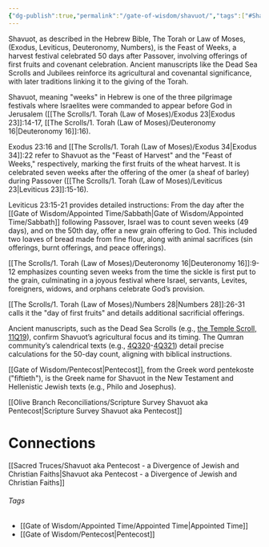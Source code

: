 ```yaml
---
{"dg-publish":true,"permalink":"/gate-of-wisdom/shavuot/","tags":["#Shavuot","#Pentecost","#GateWisdom","#Torah","#passover","#FirstFruits","#Leviticus","#Exodus23","#Leviticus23","#Deuteronomy16","#Numbers28","#Seven"]}
---
```



Shavuot, as described in the Hebrew Bible, The Torah or Law of Moses, (Exodus, Leviticus, Deuteronomy, Numbers), is the Feast of Weeks, a harvest festival celebrated 50 days after Passover, involving offerings of first fruits and covenant celebration. Ancient manuscripts like the Dead Sea Scrolls and Jubilees reinforce its agricultural and covenantal significance, with later traditions linking it to the giving of the Torah.

Shavuot, meaning "weeks" in Hebrew is one of the three pilgrimage festivals where Israelites were commanded to appear before God in Jerusalem ([[The Scrolls/1. Torah (Law of Moses)/Exodus 23\|Exodus 23]]:14-17, [[The Scrolls/1. Torah (Law of Moses)/Deuteronomy 16\|Deuteronomy 16]]:16).

Exodus 23:16 and [[The Scrolls/1. Torah (Law of Moses)/Exodus 34\|Exodus 34]]:22 refer to Shavuot as the "Feast of Harvest" and the "Feast of Weeks," respectively, marking the first fruits of the wheat harvest. It is celebrated seven weeks after the offering of the omer (a sheaf of barley) during Passover ([[The Scrolls/1. Torah (Law of Moses)/Leviticus 23\|Leviticus 23]]:15-16).

Leviticus 23:15-21 provides detailed instructions: From the day after the [[Gate of Wisdom/Appointed Time/Sabbath\|Gate of Wisdom/Appointed Time/Sabbath]] following Passover, Israel was to count seven weeks (49 days), and on the 50th day, offer a new grain offering to God. This included two loaves of bread made from fine flour, along with animal sacrifices (sin offerings, burnt offerings, and peace offerings).

[[The Scrolls/1. Torah (Law of Moses)/Deuteronomy 16\|Deuteronomy 16]]:9-12 emphasizes counting seven weeks from the time the sickle is first put to the grain, culminating in a joyous festival where Israel, servants, Levites, foreigners, widows, and orphans celebrate God’s provision.

[[The Scrolls/1. Torah (Law of Moses)/Numbers 28\|Numbers 28]]:26-31 calls it the "day of first fruits" and details additional sacrificial offerings.

Ancient manuscripts, such as the Dead Sea Scrolls (e.g., [the Temple Scroll, 11Q19](http://dss.collections.imj.org.il/temple)), confirm Shavuot’s agricultural focus and its timing. The Qumran community’s calendrical texts (e.g., [4Q320](https://www.deadseascrolls.org.il/explore-the-archive/manuscript/4Q320-1?locale=en_US)-[4Q321](https://www.deadseascrolls.org.il/explore-the-archive/manuscript/4Q321-1?locale=en_US)) detail precise calculations for the 50-day count, aligning with biblical instructions.

[[Gate of Wisdom/Pentecost\|Pentecost]], from the Greek word pentekoste ("fiftieth"), is the Greek name for Shavuot in the New Testament and Hellenistic Jewish texts (e.g., Philo and Josephus).

[[Olive Branch Reconciliations/Scripture Survey Shavuot aka Pentecost\|Scripture Survey Shavuot aka Pentecost]]

# Connections

[[Sacred Truces/Shavuot aka Pentecost - a Divergence of Jewish and Christian Faiths\|Shavuot aka Pentecost - a Divergence of Jewish and Christian Faiths]]



###### Tags
- [[Gate of Wisdom/Appointed Time/Appointed Time\|Appointed Time]]
- [[Gate of Wisdom/Pentecost\|Pentecost]]